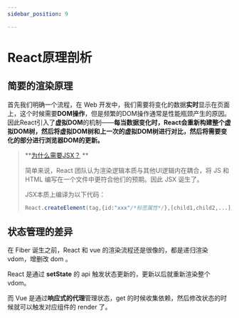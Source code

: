 ```yaml
---
sidebar_position: 9

---
```

# React原理剖析

## 简要的渲染原理

首先我们明确一个流程，在 Web 开发中，我们需要将变化的数据**实时**显示在页面上，这个时候需要**DOM操作**，但是频繁的DOM操作通常是性能瓶颈产生的原因。因此React引入了**虚拟DOM**的机制——**每当数据变化时，React会重新构建整个虚拟DOM树，然后将虚拟DOM树和上一次的虚拟DOM树进行对比，然后将需要变化的部分进行浏览器DOM的更新。**

> **[为什么需要JSX？](https://react.docschina.org/docs/introducing-jsx.html) **
>  
> 简单来说，React 团队认为渲染逻辑本质与其他UI逻辑内在耦合，将 JS 和 HTML 编写在一个文件中更符合他们的预期。因此 JSX 诞生了。
> 
> JSX本质上编译为以下代码：
> ```typescript
> React.createElement(tag,{id:"xxx"/*标签属性*/},[child1,child2,...]/*子元素*/)
> ```

## 状态管理的差异
在 Fiber 诞生之前，React 和 vue 的渲染流程还是很像的，都是递归渲染 vdom，增删改 dom 。

React 是通过 **setState** 的 api 触发状态更新的，更新以后就重新渲染整个 vdom。

而 Vue 是通过**响应式的代理**管理状态，get 的时候收集依赖，然后修改状态的时候就可以触发对应组件的 render 了。

所以 React 是将组件作为追踪更新的最小单元，而 Vue 将变量作为追踪更新的最小单元。因此React在虚拟 DOM 时需要的计算量需求远大于 Vue。

这个问题也导致了后来两者架构上逐渐有了差异。

## Fiber架构

React 处理一次 setState() 时会有两个阶段：

* **调度阶段（Reconciler）**：这个阶段 React 用新数据生成新的 Virtual DOM，遍历 Virtual DOM，然后通过 Diff 算法，快速找出需要更新的元素，放到更新队列中去。
* **渲染阶段（Renderer）**：这个阶段 React 根据所在的渲染环境，遍历更新队列，将对应元素更新。在浏览器中，就是更新对应的 DOM 元素。

因为更新过程不会有任何 I/O 操作，完全是 CPU 计算，所以无需异步操作，执行到结束即可。

但是对于复杂组件，需要大量的 diff 计算，而 JS 线程和浏览器 GUI 线程是互斥的，计算大量虚拟DOM对比会严重影响到页面的交互性。

<!-- React 为了解决这个问题，根据浏览器的每一帧执行的特性，构思出了 Fiber 来将一次任务拆解成单元，以划分时间片的方式，按照Fiber的自己的调度方法，根据任务单元优先级，分批处理或吊起任务，将一次更新分散在多次时间片中，另外, 在浏览器空闲的时候, 也可以继续去执行未完成的任务, 充分利用浏览器每一帧的工作特性。 -->

因此 React 需要实现一个目标：**打断虚拟DOM 及 Diff 中的计算。**

那么就有一个问题来了，打断虚拟DOM的计算，说明工作不是连续的，需要将计算工作分成一份份，那我们需要以什么为最小的工作单元？答案就是 fiber 数据结构（fiber 既是一种数据结构，也代表新的 Reconciler + Scheduler +  Renderer 的渲染流程）。

fiber 相比之前的数据结构除了依然记录需要渲染的children信息，多了sibling，parent 等信息。

数据结构有了，那么如何进行打断式的计算呢？先前的的递归计算已经不适用了，新的计算方式变成可打断的循环计算.
```typescript
function workLoop() {
  while (wip) {
    performUnitOfWork();
  }

  if (!wip && wipRoot) {
    commitRoot();
  }
}
```

当循环完了，也就是 wip 为空了，那就执行 commit ，进入到渲染阶段。

那么循环执行中如何去执行更高优先级的任务，React 代码中使用 shouldYield 方法来解决这个问题。

```typescript 
function workLoop() {
  while (wip && shouldYield()) {
    performUnitOfWork();
  }

  if (!wip && wipRoot) {
    commitRoot();
  }
}
```
所以我们在每次处理 fiber 节点的 reconcile 之前，都先调用下 shouldYield 方法。如果通过 shouldYeld 中判断到有更高优先级的计算，那就先处理更高级别 fiber 计算，这边的先暂停一下。

通过这些循环，最后将所有的虚拟 dom 打上标签，并将需要更新的 dom 放入 effectList 队列（意思是等待渲染的 dom ），通过循环 effectList 最后将的更新渲染到页面上。

那么渲染阶段的具体步骤是什么呢？

dom 创建前后就是 useEffect、useLayoutEffect 还有一些函数组件的生命周期函数执行的时候。

useEffect 被设计成了在 dom 操作前**异步调用**，useLayoutEffect 是在 dom 操作后**同步调用**。

为什么这样呢？

因为都要操作 dom 了，这时候如果来了个 effect 同步执行，计算量很大，那不是把 fiber 架构带来的优势有毁了么？

所以 effect 是异步的，不会阻塞渲染。

而 useLayoutEffect，顾名思义是想在这个阶段拿到一些布局信息的，dom 操作完以后就可以了，而且都渲染完了，自然也就可以同步调用了。
